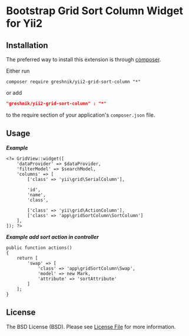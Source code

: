 Bootstrap Grid Sort Column Widget for Yii2
====================================


Installation
------------
The preferred way to install this extension is through [composer](http://getcomposer.org/download/).

Either run

```
composer require greshnik/yii2-grid-sort-column "*"
```
or add

```json
"greshnik/yii2-grid-sort-column" : "*"
```

to the require section of your application's `composer.json` file.

Usage
-----

***Example***

```
<?= GridView::widget([
    'dataProvider' => $dataProvider,
    'filterModel' => $searchModel,
    'columns' => [
        ['class' => 'yii\grid\SerialColumn'],

        'id',
        'name',
        'class',

        ['class' => 'yii\grid\ActionColumn'],
        ['class' => 'app\gridSortColumn\SortColumn']
    ],
]); ?>
```  
***Example add sort action in controller***

```  
public function actions()
{
    return [
        'swap' => [
            'class' => 'app\gridSortColumn\Swap',
            'model' => new Mark,
            'attribute' => 'sortAttribute'
        ]
    ];
}
```

License
-------

The BSD License (BSD). Please see [License File](LICENSE.md) for more information.